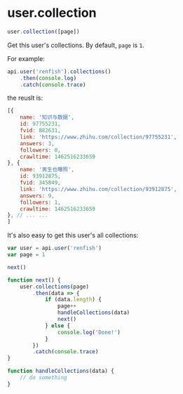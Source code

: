 # user.collection

```javascript
user.collection([page])
```

Get this user's collections. By default, `page` is `1`.

For example:

```javascript
api.user('renfish').collections()
    .then(console.log)
    .catch(console.trace)
```

the reuslt is:

```javascript
[{
    name: '知识与数据',
    id: 97755231,
    fvid: 882631,
    link: 'https://www.zhihu.com/collection/97755231',
    answers: 3,
    followers: 0,
    crawltime: 1462516233659
}, {
    name: '男生也曝照',
    id: 93912875,
    fvid: 345849,
    link: 'https://www.zhihu.com/collection/93912875',
    answers: 9,
    followers: 1,
    crawltime: 1462516233659
}, // ... ...
]
```

It's also easy to get this user's all collections:

```javascript
var user = api.user('renfish')
var page = 1

next()

function next() {
    user.collections(page)
        .then(data => {
            if (data.length) {
                page++
                handleCollections(data)
                next()
            } else {
                console.log('Done!')
            }
        })
        .catch(console.trace)
}

function handleCollections(data) {
    // do something
}
```
